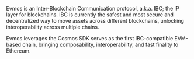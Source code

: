 <p>
    Evmos is an Inter-Blockchain Communication protocol, a.k.a. IBC; the IP layer for blockchains. IBC is currently the safest and most secure and decentralized way to move assets across different blockchains, unlocking interoperability across multiple chains.
</p>

<p>
    Evmos leverages the Cosmos SDK serves as the first IBC-compatible EVM-based chain, bringing composability, interoperability, and fast finality to Ethereum.
</p>
